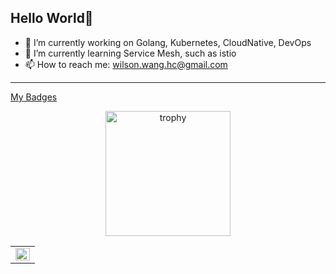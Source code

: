 ## Hello World👋



- 🔭 I’m currently working on Golang, Kubernetes, CloudNative, DevOps
- 🌱 I’m currently learning Service Mesh, such as istio
- 📫 How to reach me: wilson.wang.hc@gmail.com

---

[My Badges](https://www.credly.com/users/haichao-wang.2f93a0be)

<p align="center"> 
  <img width="200" height="200" src="https://images.credly.com/size/680x680/images/0004a828-38f8-4f4a-847c-a271adfc986a/image.png" alt="trophy" />
</p>

<table><tr>
  <td valign="top" width="100%">
    <img src="https://github-readme-stats.vercel.app/api?username=LuckyDogg&show_icons=true&hide_border=true&include_all_commits=true&count_private=true" align="left" style="width: 100%" />
  </td>
</tr></table> 
<!--
**LuckyDogg/LuckyDogg** is a ✨ _special_ ✨ repository because its `README.md` (this file) appears on your GitHub profile.

Here are some ideas to get you started:


-  ...
- 👯 I’m looking to collaborate on ...
- 🤔 I’m looking for help with ...
- 💬 Ask me about ...
- 📫 How to reach me: ...
- 😄 Pronouns: ...
- ⚡ Fun fact: ...
-->
